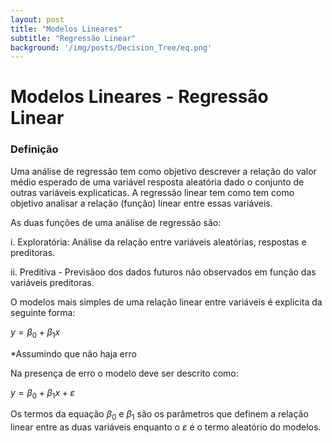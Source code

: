 ```yaml
---
layout: post
title: "Modelos Lineares"
subtitle: "Regressão Linear"
background: '/img/posts/Decision_Tree/eq.png'
---
```


# Modelos Lineares - Regressão Linear

### Definição

Uma análise de regressão tem como objetivo descrever a relação do valor médio esperado de uma variável resposta aleatória dado o conjunto de outras variáveis explicaticas. A regressão linear tem como tem como objetivo analisar a relação (função) linear entre essas variáveis.

As duas funções de uma análise de regressão são:

i.  Exploratória: Análise da relação entre variáveis aleatórias, respostas e preditoras.

ii. Preditiva - Previsãoo dos dados futuros não observados em função das variáveis preditoras.

O modelos mais simples de uma relação linear entre variáveis é explicita da seguinte forma:

$y= \beta_0 + \beta_1x$

\*Assumindo que não haja erro

Na presença de erro o modelo deve ser descrito como:

$y=\beta_0 + \beta_1x + \varepsilon$

Os termos da equação $\beta_0$ e $\beta_1$ são os parâmetros que definem a relação linear entre as duas variáveis enquanto o $\varepsilon$ é o termo aleatório do modelos.
